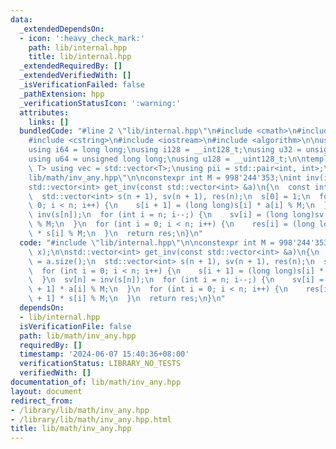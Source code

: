 ```yaml
---
data:
  _extendedDependsOn:
  - icon: ':heavy_check_mark:'
    path: lib/internal.hpp
    title: lib/internal.hpp
  _extendedRequiredBy: []
  _extendedVerifiedWith: []
  _isVerificationFailed: false
  _pathExtension: hpp
  _verificationStatusIcon: ':warning:'
  attributes:
    links: []
  bundledCode: "#line 2 \"lib/internal.hpp\"\n#include <cmath>\n#include <vector>\n\
    #include <cstring>\n#include <iostream>\n#include <algorithm>\n\nusing i32 = int;\n\
    using i64 = long long;\nusing i128 = __int128_t;\nusing u32 = unsigned int;\n\
    using u64 = unsigned long long;\nusing u128 = __uint128_t;\n\ntemplate<typename\
    \ T> using vec = std::vector<T>;\nusing pii = std::pair<int, int>;\n#line 2 \"\
    lib/math/inv_any.hpp\"\n\nconstexpr int M = 998'244'353;\nint inv(int x);\n\n\
    std::vector<int> get_inv(const std::vector<int> &a)\n{\n  const int n = a.size();\n\
    \  std::vector<int> s(n + 1), sv(n + 1), res(n);\n  s[0] = 1;\n  for (int i =\
    \ 0; i < n; i++) {\n    s[i + 1] = (long long)s[i] * a[i] % M;\n  }\n  sv[n] =\
    \ inv(s[n]);\n  for (int i = n; i--;) {\n    sv[i] = (long long)sv[i + 1] * a[i]\
    \ % M;\n  }\n  for (int i = 0; i < n; i++) {\n    res[i] = (long long)sv[i + 1]\
    \ * s[i] % M;\n  }\n  return res;\n}\n"
  code: "#include \"lib/internal.hpp\"\n\nconstexpr int M = 998'244'353;\nint inv(int\
    \ x);\n\nstd::vector<int> get_inv(const std::vector<int> &a)\n{\n  const int n\
    \ = a.size();\n  std::vector<int> s(n + 1), sv(n + 1), res(n);\n  s[0] = 1;\n\
    \  for (int i = 0; i < n; i++) {\n    s[i + 1] = (long long)s[i] * a[i] % M;\n\
    \  }\n  sv[n] = inv(s[n]);\n  for (int i = n; i--;) {\n    sv[i] = (long long)sv[i\
    \ + 1] * a[i] % M;\n  }\n  for (int i = 0; i < n; i++) {\n    res[i] = (long long)sv[i\
    \ + 1] * s[i] % M;\n  }\n  return res;\n}\n"
  dependsOn:
  - lib/internal.hpp
  isVerificationFile: false
  path: lib/math/inv_any.hpp
  requiredBy: []
  timestamp: '2024-06-07 15:40:36+08:00'
  verificationStatus: LIBRARY_NO_TESTS
  verifiedWith: []
documentation_of: lib/math/inv_any.hpp
layout: document
redirect_from:
- /library/lib/math/inv_any.hpp
- /library/lib/math/inv_any.hpp.html
title: lib/math/inv_any.hpp
---
```

